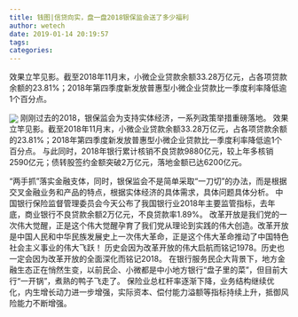 ```yaml
---
title: 钱图|信贷向实，盘一盘2018银保监会送了多少福利
author: wetech
date: 2019-01-14 20:19:57
tags: 
categories: 
---
```

效果立竿见影。截至2018年11月末，小微企业贷款余额33.28万亿元，占各项贷款余额的23.81%；2018年第四季度新发放普惠型小微企业贷款比一季度利率降低逾1个百分点。
<!-- more -->
<img align="center" border="0" src="https://imgcdn.yicai.com/uppics/images/2019/01/814880cad14007fdbcde083777390fb5.jpg" />
刚刚过去的2018，银保监会为支持实体经济，一系列政策举措重磅落地。
效果立竿见影。截至2018年11月末，小微企业贷款余额33.28万亿元，占各项贷款余额的23.81%；2018年第四季度新发放普惠型小微企业贷款比一季度利率降低逾1个百分点。
与此同时，2018年银行累计核销不良贷款9880亿元，较上年多核销2590亿元；债转股签约金额突破2万亿元，落地金额已达6200亿元。
 
 
“两手抓”落实金融支体，同时，银保监会不是简单采取“一刀切”的办法，而是根据交叉金融业务和产品的特点，根据实体经济的具体需求，具体问题具体分析。
中国银行保险监督管理委员会今天公布了我国银行业2018年主要监管指标，去年底，商业银行不良贷款余额2万亿元，不良贷款率1.89%。
改革开放是我们党的一次伟大觉醒，正是这个伟大觉醒孕育了我们党从理论到实践的伟大创造。改革开放是中国人民和中华民族发展史上一次伟大革命，正是这个伟大革命推动了中国特色社会主义事业的伟大飞跃！历史会因为改革开放的伟大启航而铭记1978。历史也一定会因为改革开放的全面深化而铭记2018。
在银行服务民企大背景下，地方金融生态正在悄然生变，以前民企、小微都是中小地方银行“盘子里的菜”，但目前大行“一开锅”，煮熟的鸭子飞走了。
保险业总杠杆率逐渐下降，业务结构继续优化，内生增长动力进一步增强，实际资本、偿付能力溢额等指标持续上升，抵御风险能力不断增强。
